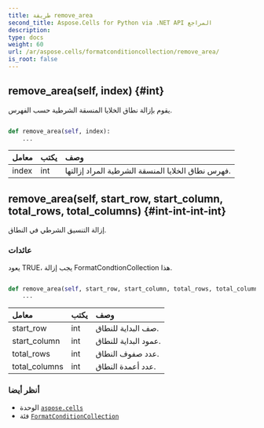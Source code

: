 ```yaml
---
title: طريقة remove_area
second_title: Aspose.Cells for Python via .NET API المراجع
description:
type: docs
weight: 60
url: /ar/aspose.cells/formatconditioncollection/remove_area/
is_root: false
---
```

##  remove_area(self, index) {#int}
يقوم بإزالة نطاق الخلايا المنسقة الشرطية حسب الفهرس.



```python

def remove_area(self, index):
    ...
```


| معامل| يكتب| وصف|
| :- | :- | :- |
| index | int | فهرس نطاق الخلايا المنسقة الشرطية المراد إزالتها.|


##  remove_area(self, start_row, start_column, total_rows, total_columns) {#int-int-int-int}
إزالة التنسيق الشرطي في النطاق.


###  عائدات

يعود TRUE، يجب إزالة FormatCondtionCollection هذا.


```python

def remove_area(self, start_row, start_column, total_rows, total_columns):
    ...
```


| معامل| يكتب| وصف|
| :- | :- | :- |
| start_row | int | صف البداية للنطاق.|
| start_column | int | عمود البداية للنطاق.|
| total_rows | int | عدد صفوف النطاق.|
| total_columns | int | عدد أعمدة النطاق.|



###  أنظر أيضا
* الوحدة [`aspose.cells`](../../)
* فئة [`FormatConditionCollection`](/cells/python-net/ar/aspose.cells/formatconditioncollection)

